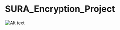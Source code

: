 # SURA_Encryption_Project
![Alt text](/relative/path/FlowChart/Image1.JPG?raw=true "Optional Title") 
